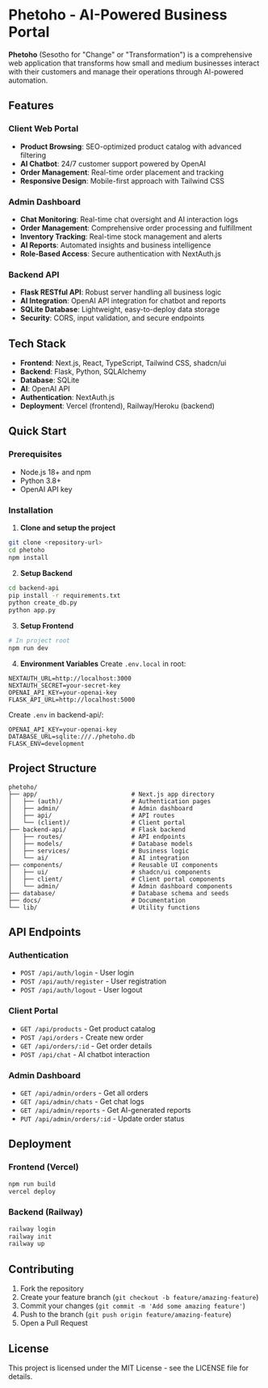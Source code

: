 # Phetoho - AI-Powered Business Portal

**Phetoho** (Sesotho for "Change" or "Transformation") is a comprehensive web application that transforms how small and medium businesses interact with their customers and manage their operations through AI-powered automation.

## Features

### Client Web Portal
- **Product Browsing**: SEO-optimized product catalog with advanced filtering
- **AI Chatbot**: 24/7 customer support powered by OpenAI
- **Order Management**: Real-time order placement and tracking
- **Responsive Design**: Mobile-first approach with Tailwind CSS

### Admin Dashboard
- **Chat Monitoring**: Real-time chat oversight and AI interaction logs
- **Order Management**: Comprehensive order processing and fulfillment
- **Inventory Tracking**: Real-time stock management and alerts
- **AI Reports**: Automated insights and business intelligence
- **Role-Based Access**: Secure authentication with NextAuth.js

### Backend API
- **Flask RESTful API**: Robust server handling all business logic
- **AI Integration**: OpenAI API integration for chatbot and reports
- **SQLite Database**: Lightweight, easy-to-deploy data storage
- **Security**: CORS, input validation, and secure endpoints

## Tech Stack

- **Frontend**: Next.js, React, TypeScript, Tailwind CSS, shadcn/ui
- **Backend**: Flask, Python, SQLAlchemy
- **Database**: SQLite
- **AI**: OpenAI API
- **Authentication**: NextAuth.js
- **Deployment**: Vercel (frontend), Railway/Heroku (backend)

## Quick Start

### Prerequisites
- Node.js 18+ and npm
- Python 3.8+
- OpenAI API key

### Installation

1. **Clone and setup the project**
```bash
git clone <repository-url>
cd phetoho
npm install
```

2. **Setup Backend**
```bash
cd backend-api
pip install -r requirements.txt
python create_db.py
python app.py
```

3. **Setup Frontend**
```bash
# In project root
npm run dev
```

4. **Environment Variables**
Create `.env.local` in root:
```
NEXTAUTH_URL=http://localhost:3000
NEXTAUTH_SECRET=your-secret-key
OPENAI_API_KEY=your-openai-key
FLASK_API_URL=http://localhost:5000
```

Create `.env` in backend-api/:
```
OPENAI_API_KEY=your-openai-key
DATABASE_URL=sqlite:///./phetoho.db
FLASK_ENV=development
```

## Project Structure

```
phetoho/
├── app/                          # Next.js app directory
│   ├── (auth)/                   # Authentication pages
│   ├── admin/                    # Admin dashboard
│   ├── api/                      # API routes
│   └── (client)/                 # Client portal
├── backend-api/                  # Flask backend
│   ├── routes/                   # API endpoints
│   ├── models/                   # Database models
│   ├── services/                 # Business logic
│   └── ai/                       # AI integration
├── components/                   # Reusable UI components
│   ├── ui/                       # shadcn/ui components
│   ├── client/                   # Client portal components
│   └── admin/                    # Admin dashboard components
├── database/                     # Database schema and seeds
├── docs/                         # Documentation
└── lib/                          # Utility functions
```

## API Endpoints

### Authentication
- `POST /api/auth/login` - User login
- `POST /api/auth/register` - User registration
- `POST /api/auth/logout` - User logout

### Client Portal
- `GET /api/products` - Get product catalog
- `POST /api/orders` - Create new order
- `GET /api/orders/:id` - Get order details
- `POST /api/chat` - AI chatbot interaction

### Admin Dashboard
- `GET /api/admin/orders` - Get all orders
- `GET /api/admin/chats` - Get chat logs
- `GET /api/admin/reports` - Get AI-generated reports
- `PUT /api/admin/orders/:id` - Update order status

## Deployment

### Frontend (Vercel)
```bash
npm run build
vercel deploy
```

### Backend (Railway)
```bash
railway login
railway init
railway up
```

## Contributing

1. Fork the repository
2. Create your feature branch (`git checkout -b feature/amazing-feature`)
3. Commit your changes (`git commit -m 'Add some amazing feature'`)
4. Push to the branch (`git push origin feature/amazing-feature`)
5. Open a Pull Request

## License

This project is licensed under the MIT License - see the LICENSE file for details.